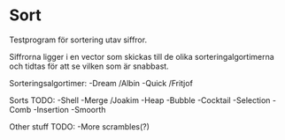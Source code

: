 # Sort
Testprogram för sortering utav siffror.

Siffrorna ligger i en vector som skickas till de olika sorteringalgortimerna och tidtas för att se vilken som är snabbast.

Sorteringsalgortimer:
-Dream /Albin
-Quick /Fritjof

Sorts TODO:
-Shell
-Merge /Joakim
-Heap
-Bubble
-Cocktail
-Selection
-Comb
-Insertion
-Smoorth

Other stuff TODO:
-More scrambles(?)
